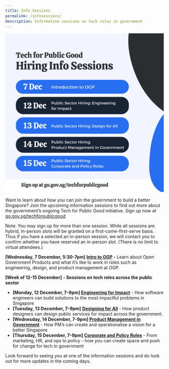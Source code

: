 ```yaml
---
title: Info Sessions
permalink: /infosessions/
description: Information sessions on tech roles in government
---
```


![infosessions](/images/infosessions.png) 

Want to learn about how you can join the government to build a better Singapore? Join the upcoming information sessions to find out more about the government’s ongoing Tech for Public Good initiative. Sign up now at [go.gov.sg/techforpublicgood](https://go.gov.sg/techforpublicgood)

Note: You may sign up for more than one session. While all sessions are hybrid, in-person slots will be granted on a first-come-first-serve basis. Thus if you have a selected an in-person session, we will contact you to confirm whether you have reserved an in-person slot. (There is no limit to virtual attendees.)


**\[Wednesday, 7 December, 5:30-7pm\]** **[Intro to OGP](https://go.gov.sg/techforpublicgood) \-** Learn about Open Government Products and what it’s like to work in roles such as engineering, design, and product management at OGP.

**\[Week of 12-15 December\]** **\- Sessions on tech roles across the public sector**

*   **\[Monday, 12 December, 7-9pm\] [Engineering for Impact](https://go.gov.sg/techforpublicgood)** \- How software engineers can build solutions to the most impactful problems in Singapore
*   **\[Tuesday, 13 December, 7-9pm\]** **[Designing for All](https://go.gov.sg/techforpublicgood)** \- How product designers can design public services for impact across the government.
*   **\[Wednesday, 14 December, 7-9pm\] [Product Management in Government](https://go.gov.sg/techforpublicgood)** \- How PM’s can create and operationalise a vision for a better Singapore
*   **\[Thursday, 15 December, 7-9pm\] [Corporate and Policy Roles](https://go.gov.sg/techforpublicgood)** \- From marketing, HR, and ops to policy - how you can create space and push for change for tech in government

Look forward to seeing you at one of the information sessions and do look out for more updates in the coming days.